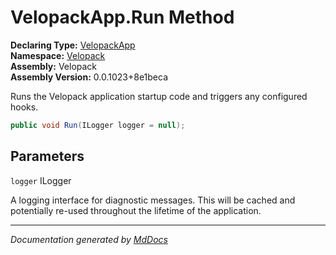 ﻿<!--  
  <auto-generated>   
    The contents of this file were generated by a tool.  
    Changes to this file may be list if the file is regenerated  
  </auto-generated>   
-->

# VelopackApp.Run Method

**Declaring Type:** [VelopackApp](../index.md)  
**Namespace:** [Velopack](../../index.md)  
**Assembly:** Velopack  
**Assembly Version:** 0.0.1023+8e1beca

Runs the Velopack application startup code and triggers any configured hooks.

```csharp
public void Run(ILogger logger = null);
```

## Parameters

`logger`  ILogger

A logging interface for diagnostic messages. This will be             cached and potentially re\-used throughout the lifetime of the application.

___

*Documentation generated by [MdDocs](https://github.com/ap0llo/mddocs)*
